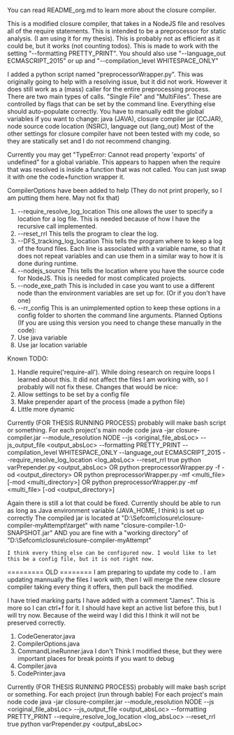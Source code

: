 You can read README_org.md to learn more about the closure compiler.

This is a modified closure compiler, that takes in a NodeJS file and resolves all of the require statements.
This is intended to be a preprocessor for static analysis. (I am using it for my thesis).
This is probably not as efficient as it could be, but it works (not counting todos).
This is made to work with the setting "--formatting PRETTY_PRINT".
You should also use "--language_out ECMASCRIPT_2015" or up and "--compilation_level WHITESPACE_ONLY"

I added a python script named "preprocessorWrapper.py". This was originally going to help with a resolving issue, but
it did not work. However it does still work as a (mass) caller for the entire preprocessing process.
There are two main types of calls. "Single File" and "MultiFiles". These are controlled by flags that can be set by
the command line. Everything else should auto-populate correctly.
You have to manually edit the global variables if you want to change:
  java (JAVA), closure compiler jar (CCJAR), node source code location (NSRC), language out (lang_out)
Most of the other settings for closure compiler have not been tested with my code, so they are statically set and I do
not recommend changing.

Currently you may get "TypeError: Cannot read property 'exports' of undefined" for a global variable.
This appears to happen when the require that was resolved is inside a function that was not called. You can just swap it with one the code+function wrapper it.

CompilerOptions have been added to help (They do not print properly, so I am putting them here. May not fix that)
  1.  --require_resolve_log_location
       This one allows the user to specify a location for a log file. This is needed because of how I have the recursive
       call implemented.
  2.  --reset_rrl
       This tells the program to clear the log.
  3.  --DFS_tracking_log_location
       This tells the program where to keep a log of the found files. Each line is associated with a variable name,
       so that it does not repeat variables and can use them in a similar way to how it is done during runtime.
  4.  --nodejs_source
       This tells the location where you have the source code for NodeJS. This is needed for most complicated projects.
  5.  --node_exe_path
       This is included in case you want to use a different node than the environment variables are set up for. (Or if
       you don't have one)
  6.  --rr_config
       This is an unimplemented option to keep these options in a config folder to shorten the command line arguments.
  Planned Options (If you are using this version you need to change these manually in the code):
  1.  Use java variable
  2.  Use jar location variable


Known TODO:
1. Handle require('require-all'). While doing research on require loops I learned about this.
   It did not affect the files I am working with, so I probably will not fix these.
Changes that would be nice:
1. Allow settings to be set by a config file
2. Make prepender apart of the process (made a python file)
3. Little more dynamic


Currently (FOR THESIS RUNNING PROCESS) probably will make bash script or something.
For each project's main node code
  java -jar closure-compiler.jar --module_resolution NODE --js <original_file_absLoc> --js_output_file <output_absLoc> --formatting PRETTY_PRINT --compilation_level WHITESPACE_ONLY --language_out ECMASCRIPT_2015 --require_resolve_log_location <log_absLoc> --reset_rrl true
  python varPrepender.py <output_absLoc>
     OR
  python preprocessorWrapper.py -f <file> -od <output_directory>
     OR
  python preprocessorWrapper.py -mf <multi_file> [-mod <multi_directory>]
     OR
  python preprocessorWrapper.py -mf <multi_file> [-od <output_directory>]

Again there is still a lot that could be fixed.
  Currently should be able to run as long as
    Java environment variable (JAVA_HOME, I think) is set up correctly
    The compiled jar is located at "D:\Sefcom\closure\closure-compiler-myAttempt\target\" with name "closure-compiler-1.0-SNAPSHOT.jar"
    AND you are fine with a "working directory" of "D:\Sefcom\closure\closure-compiler-myAttempt\"

    I think every thing else can be configured now. I would like to let this be a config file, but it is not right now.


========= OLD ========
I am preparing to update my code to . I am updating mannually the files I work with, then
I will merge the new closure compiler taking every thing it offers, then pull back the modified.

I have tried marking parts I have added with a comment "James". This is more so I can ctrl+f for it. I should have kept an active list before this, but I will try now.
Because of the weird way I did this I think it will not be preserved correctly.
  1.   CodeGenerator.java
  2.   CompilerOptions.java
  3.   CommandLineRunner.java
  I don't Think I modified these, but they were important places for break points if you want to debug
  1.   Compiler.java
  2.   CodePrinter.java


Currently (FOR THESIS RUNNING PROCESS) probably will make bash script or something.
For each project (run through bable)
For each project's main node code
  java -jar closure-compiler.jar --module_resolution NODE --js <original_file_absLoc> --js_output_file <output_absLoc> --formatting PRETTY_PRINT --require_resolve_log_location <log_absLoc> --reset_rrl true
  python varPrepender.py <output_absLoc>

